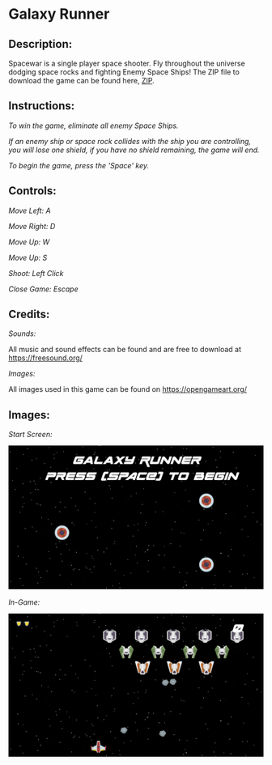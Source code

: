 # Galaxy Runner

## Description:
  Spacewar is a single player space shooter. Fly throughout the universe dodging space rocks and fighting Enemy Space Ships! The ZIP file to download the game can be found here, [ZIP](https://github.com/bengarosi/galaxy-runner/archive/master.zip).

## Instructions:
  _To win the game, eliminate all enemy Space Ships._

  _If an enemy ship or space rock collides with the ship you are controlling, you will lose one shield, if you have no shield remaining, the game will end._

  _To begin the game, press the 'Space' key._

## Controls:
  _Move Left: A_

  _Move Right: D_

  _Move Up: W_

  _Move Up: S_

  _Shoot: Left Click_

  _Close Game: Escape_

## Credits:
  _Sounds:_

  All music and sound effects can be found and are free to download at https://freesound.org/ 
  
  _Images:_

  All images used in this game can be found on https://opengameart.org/

## Images:
  _Start Screen:_
  
  ![start screen](space_war/assets/images/Screenshots/ss1.png)

  _In-Game:_
  
  ![in game](space_war/assets/images/Screenshots/ss2.png)
